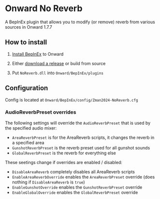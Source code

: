 # Onward No Reverb
A BepInEx plugin that allows you to modify (or remove) reverb from various sources in Onward 1.7.7

## How to install

1. [Install BepInEx](https://github.com/BepInEx/BepInEx/wiki/Installation) to Onward

2. Either [download a release](https://github.com/Zman2024/Onward-NoReverb/releases) or build from source

3. Put `NoReverb.dll` into `Onward/BepInEx/plugins`

## Configuration

Config is located at `Onward/BepInEx/config/Zman2024-NoReverb.cfg`

### AudioReverbPreset overrides
The following settings will override the `AudioReverbPreset` that is used by the specified audio mixer:

* `AreaReverbPreset` is for the AreaReverb scripts, it changes the reverb in a specified area
* `GunshotReverbPreset` is the reverb preset used for all gunshot sounds
* `GlobalReverbPreset` is the reverb for everything else

These seetings change if overrides are enabled / disabled:

* `DisableAreaReverb` completely disables all AreaReverb scripts
* `EnableAreaReverbOverride` enables the `AreaReverbPreset` override (does nothing if `DisableAreaReverb` is `true`)
* `EnableGunshotOverride` enables the `GunshotReverbPreset` override
* `EnableGlobalOverride` enables the `GlobalReverbPreset` override

